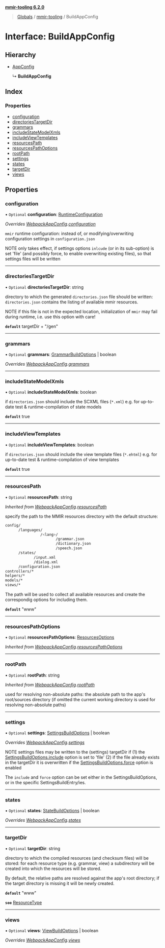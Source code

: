 **[mmir-tooling 6.2.0](../README.md)**

> [Globals](../README.md) / [mmir-tooling](../modules/mmir_tooling.md) / BuildAppConfig

# Interface: BuildAppConfig

## Hierarchy

* [AppConfig](mmir_tooling.appconfig.md)

  ↳ **BuildAppConfig**

## Index

### Properties

* [configuration](mmir_tooling.buildappconfig.md#configuration)
* [directoriesTargetDir](mmir_tooling.buildappconfig.md#directoriestargetdir)
* [grammars](mmir_tooling.buildappconfig.md#grammars)
* [includeStateModelXmls](mmir_tooling.buildappconfig.md#includestatemodelxmls)
* [includeViewTemplates](mmir_tooling.buildappconfig.md#includeviewtemplates)
* [resourcesPath](mmir_tooling.buildappconfig.md#resourcespath)
* [resourcesPathOptions](mmir_tooling.buildappconfig.md#resourcespathoptions)
* [rootPath](mmir_tooling.buildappconfig.md#rootpath)
* [settings](mmir_tooling.buildappconfig.md#settings)
* [states](mmir_tooling.buildappconfig.md#states)
* [targetDir](mmir_tooling.buildappconfig.md#targetdir)
* [views](mmir_tooling.buildappconfig.md#views)

## Properties

### configuration

• `Optional` **configuration**: [RuntimeConfiguration](mmir_tooling.runtimeconfiguration.md)

*Overrides [WebpackAppConfig](mmir_webpack.webpackappconfig.md).[configuration](mmir_webpack.webpackappconfig.md#configuration)*

`mmir` runtime configuration:
instead of, or modifying/overwriting configuration settings in `configuration.json`

NOTE only takes effect, if settings options `inlcude` (or in its sub-option) is set 'file'
(and possibly force, to enable overwriting existing files), so that settings files will be written

___

### directoriesTargetDir

• `Optional` **directoriesTargetDir**: string

directory to which the generated `directories.json` file should be written:
`directories.json` contains the listing of available mmir resources.

NOTE if this file is not in the expected location, initialization of
     `mmir` may fail during runtime, i.e. use this option with care!

**`default`** targetDir + "/gen"

___

### grammars

• `Optional` **grammars**: [GrammarBuildOptions](mmir_tooling.grammarbuildoptions.md) \| boolean

*Overrides [WebpackAppConfig](mmir_webpack.webpackappconfig.md).[grammars](mmir_webpack.webpackappconfig.md#grammars)*

___

### includeStateModelXmls

• `Optional` **includeStateModelXmls**: boolean

if `directories.json` should include the SCXML files (`*.xml`)
e.g. for up-to-date test & runtime-compilation of state models

**`default`** true

___

### includeViewTemplates

• `Optional` **includeViewTemplates**: boolean

if `directories.json` should include the view template files (`*.ehtml`)
e.g. for up-to-date test & runtime-compilation of view templates

**`default`** true

___

### resourcesPath

• `Optional` **resourcesPath**: string

*Inherited from [WebpackAppConfig](mmir_webpack.webpackappconfig.md).[resourcesPath](mmir_webpack.webpackappconfig.md#resourcespath)*

specify the path to the MMIR resources directory with the default structure:
 ```bash
 config/
       /languages/
                 /<lang>/
                        /grammar.json
                        /dictionary.json
                        /speech.json
       /states/
              /input.xml
              /dialog.xml
       /configuration.json
 controllers/*
 helpers/*
 models/*
 views/*
 ```

The path will be used to collect all available resources and create the correspondig
options for including them.

**`default`** "www"

___

### resourcesPathOptions

• `Optional` **resourcesPathOptions**: [ResourcesOptions](mmir_tooling.resourcesoptions.md)

*Inherited from [WebpackAppConfig](mmir_webpack.webpackappconfig.md).[resourcesPathOptions](mmir_webpack.webpackappconfig.md#resourcespathoptions)*

___

### rootPath

• `Optional` **rootPath**: string

*Inherited from [WebpackAppConfig](mmir_webpack.webpackappconfig.md).[rootPath](mmir_webpack.webpackappconfig.md#rootpath)*

used for resolving non-absolute paths: the absolute path to the app's root/sources directory (if omitted the current working directory is used for resolving non-absolute paths)

___

### settings

• `Optional` **settings**: [SettingsBuildOptions](mmir_tooling.settingsbuildoptions.md) \| boolean

*Overrides [WebpackAppConfig](mmir_webpack.webpackappconfig.md).[settings](mmir_webpack.webpackappconfig.md#settings)*

NOTE settings files may be written to the (settings) targetDir if
(1) the [SettingsBuildOptions.include](mmir_tooling.settingsbuildoptions.md#include) option is set to 'file'
(2) if the file already exists in the targetDir it is overwritten if the [SettingsBuildOptions.force](mmir_tooling.settingsbuildoptions.md#force) option is enabled

The `include` and `force` option can be set either in the SettingsBuildOptions, or in the specific SettingsBuildEntry/ies.

___

### states

• `Optional` **states**: [StateBuildOptions](mmir_tooling.statebuildoptions.md) \| boolean

*Overrides [WebpackAppConfig](mmir_webpack.webpackappconfig.md).[states](mmir_webpack.webpackappconfig.md#states)*

___

### targetDir

• `Optional` **targetDir**: string

directory to which the compiled resources (and checksum files) will be stored:
for each resource type (e.g. grammar, view) a subdirectory will be created into
which the resources will be stored.

By default, the relative paths are resolved against the app's root directory;
if the target directory is missing it will be newly created.

**`default`** "www"

**`see`** [ResourceType](../modules/mmir_tooling.md#resourcetype)

___

### views

• `Optional` **views**: [ViewBuildOptions](mmir_tooling.viewbuildoptions.md) \| boolean

*Overrides [WebpackAppConfig](mmir_webpack.webpackappconfig.md).[views](mmir_webpack.webpackappconfig.md#views)*
